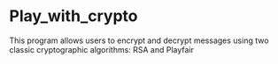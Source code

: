 # Play_with_crypto
This program allows users to encrypt and decrypt messages using two classic cryptographic algorithms: RSA and Playfair
